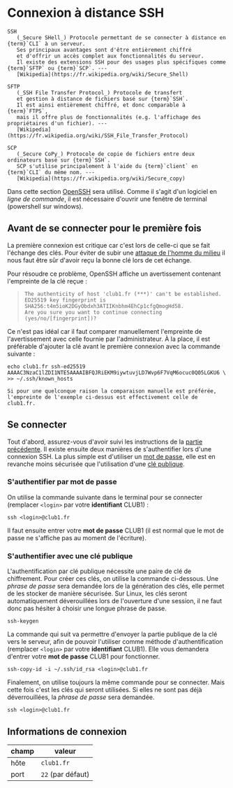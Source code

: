 Connexion à distance SSH
========================

```{glossary}
SSH
   (_Secure SHell_) Protocole permettant de se connecter à distance en {term}`CLI` à un serveur.
   Ses principaux avantages sont d'être entièrement chiffré
   et d'offrir un accès complet aux fonctionnalités du serveur.
   Il existe des extensions SSH pour des usages plus spécifiques comme {term}`SFTP` ou {term}`SCP`. ---
   [Wikipedia](https://fr.wikipedia.org/wiki/Secure_Shell)

SFTP
   (_SSH File Transfer Protocol_) Protocole de transfert
   et gestion à distance de fichiers basé sur {term}`SSH`.
   Il est ainsi entièrement chiffré, et donc comparable à {term}`FTPS`,
   mais il offre plus de fonctionnalités (e.g. l'affichage des propriétaires d'un fichier). ---
   [Wikipedia](https://fr.wikipedia.org/wiki/SSH_File_Transfer_Protocol)

SCP
   (_Secure CoPy_) Protocole de copie de fichiers entre deux ordinateurs basé sur {term}`SSH`.
   SCP s'utilise principalement à l'aide du {term}`client` en {term}`CLI` du même nom. ---
   [Wikipedia](https://fr.wikipedia.org/wiki/Secure_copy)
```

Dans cette section [OpenSSH](https://fr.wikipedia.org/wiki/OpenSSH) sera
utilisé. Comme il s'agit d'un logiciel en *ligne de commande*, il est
nécessaire d'ouvrir une fenêtre de terminal (powershell sur windows).

Avant de se connecter pour le première fois
-------------------------------------------

La première connexion est critique car c'est lors de celle-ci que se fait
l'échange des clés. Pour éviter de subir une
[attaque de l'homme du milieu](https://fr.wikipedia.org/wiki/Attaque_de_l%27homme_du_milieu)
il nous faut être sûr d'avoir reçu la bonne clé lors de cet échange.

Pour résoudre ce problème, OpenSSH affiche un avertissement contenant
l'empreinte de la clé reçue :

>     The authenticity of host 'club1.fr (***)' can't be established.
>     ED25519 key fingerprint is SHA256:t4m5ioK2DGyObdxh3ATIIKnbhm4EhCp1cfgQmogHd58.
>     Are you sure you want to continue connecting (yes/no/[fingerprint])?

Ce n'est pas idéal car il faut comparer manuellement l'empreinte de
l'avertissement avec celle fournie par l'administrateur. À la place, il est
préférable d'ajouter la clé avant le première connexion avec la commande
suivante :

    echo club1.fr ssh-ed25519 AAAAC3NzaC1lZDI1NTE5AAAAIBFQJRiEKM9iywtuvjLD7Wvp6F7VqM6ocuc0Q05LGKU6 \
    >> ~/.ssh/known_hosts

```{tip}
Si pour une quelconque raison la comparaison manuelle est préférée,
l'empreinte de l'exemple ci-dessus est effectivement celle de club1.fr.
```

Se connecter
------------

Tout d'abord, assurez-vous d'avoir suivi les instructions de la [partie précédente](#avant-de-se-connecter-pour-le-première-fois).
Il existe ensuite deux manières de s'authentifier lors d'une connexion SSH.
La plus simple est d'utiliser un [mot de passe](#sauthentifier-par-mot-de-passe),
elle est en revanche moins sécurisée que l'utilisation d'une
[clé publique](#sauthentifier-avec-une-clé-publique).

### S'authentifier par mot de passe

On utilise la commande suivante dans le terminal pour se connecter 
(remplacer `<login>` par votre **identifiant** CLUB1) :
    
    ssh <login>@club1.fr

Il faut ensuite entrer votre **mot de passe** CLUB1 (il est normal que le mot de passe ne s'affiche pas au moment de l'écriture).


### S'authentifier avec une clé publique

L'authentification par clé publique nécessite une paire de clé de chiffrement.
Pour créer ces clés, on utilise la commande ci-dessous.
Une _phrase de passe_ sera demandée lors de la génération des clés,
elle permet de les stocker de manière sécurisée.
Sur Linux, les clés seront automatiquement déverouillées lors de l'ouverture d'une session,
il ne faut donc pas hésiter à choisir une longue phrase de passe.

    ssh-keygen

La commande qui suit va permettre d'envoyer la partie publique de la clé vers
le serveur, afin de pouvoir l'utiliser comme méthode d'authentification
(remplacer `<login>` par votre **identifiant** CLUB1).
Elle vous demandera d'entrer votre **mot de passe** CLUB1 pour fonctionner.

    ssh-copy-id -i ~/.ssh/id_rsa <login>@club1.fr

Finalement, on utilise toujours la même commande pour se connecter.
Mais cette fois c'est les clés qui seront utilisées.
Si elles ne sont pas déjà déverrouillées, la _phrase de passe_ sera demandée.

    ssh <login>@club1.fr

Informations de connexion
-------------------------

| champ            | valeur            |
| ---------------- | ----------------- |
| hôte             | `club1.fr`        |
| port             | `22` (par défaut) |
